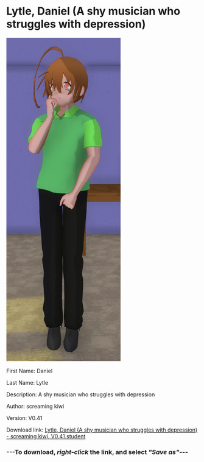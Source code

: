 # Lytle, Daniel (A shy musician who struggles with depression)

<img src = "https://raw.githubusercontent.com/Arbiter1223/Daigaku-Gurashi-Custom-Students/master/Students/Files/Lytle%2C%20Daniel%20(A%20shy%20musician%20who%20struggles%20with%20depression).png">

First Name: Daniel

Last Name: Lytle

Description: A shy musician who struggles with depression

Author: screaming kiwi

Version: V0.41

Download link: <a href="https://raw.githubusercontent.com/Arbiter1223/Daigaku-Gurashi-Custom-Students/master/Students/Files/Lytle%2C%20Daniel%20(A%20shy%20musician%20who%20struggles%20with%20depression)%20-%20screaming%20kiwi%2C%20V0.41.student">Lytle, Daniel (A shy musician who struggles with depression) - screaming kiwi, V0.41.student</a>

### ---**To download, _right-click_ the link, and select _"Save as"_**---
